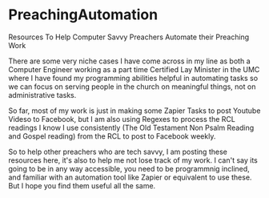 # PreachingAutomation
Resources To Help Computer Savvy Preachers Automate their Preaching Work


There are some very niche cases I have come across in my line as both a Computer Engineer working as a part time Certified Lay Minister in the UMC where I have found my programming abilities helpful in automating tasks so we can focus on serving people in the church on meaningful things, not on administrative tasks. 

So far, most of my work is just in making some Zapier Tasks to post Youtube Videso to Facebook, but I am also using Regexes to process the RCL readings I know I use consistently (The Old Testament Non Psalm Reading and Gospel reading) from the RCL to post to Facebook weekly. 

So to help other preachers who are tech savvy, I am posting these resources here, it's also to help me not lose track of my work. I can't say its going to be in any way accessible, you need to be programmnig inclined, and familiar with an automation tool like Zapier or equivalent to use these. But I hope you find them useful all the same.
